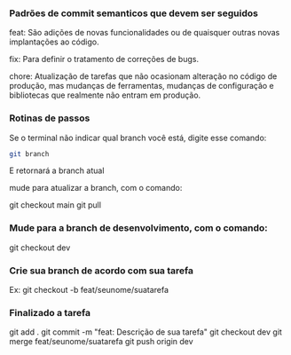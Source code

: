 ### Padrões de commit semanticos que devem ser seguidos

feat: São adições de novas funcionalidades ou de quaisquer outras novas implantações ao código.

fix: Para definir o tratamento de correções de bugs.

chore: Atualização de tarefas que não ocasionam alteração no código de produção, mas mudanças de ferramentas, mudanças de configuração e bibliotecas que realmente não entram em produção.

### Rotinas de passos

Se o terminal não indicar qual branch você está, digite esse comando:

```bash
git branch
```

E retornará a branch atual

mude para atualizar a branch, com o comando:

git checkout main
git pull

### Mude para a branch de desenvolvimento, com o comando:

git checkout dev

### Crie sua branch de acordo com sua tarefa

Ex: git checkout -b feat/seunome/suatarefa

### Finalizado a tarefa

git add .
git commit -m "feat: Descrição de sua tarefa"
git checkout dev
git merge feat/seunome/suatarefa
git push origin dev
